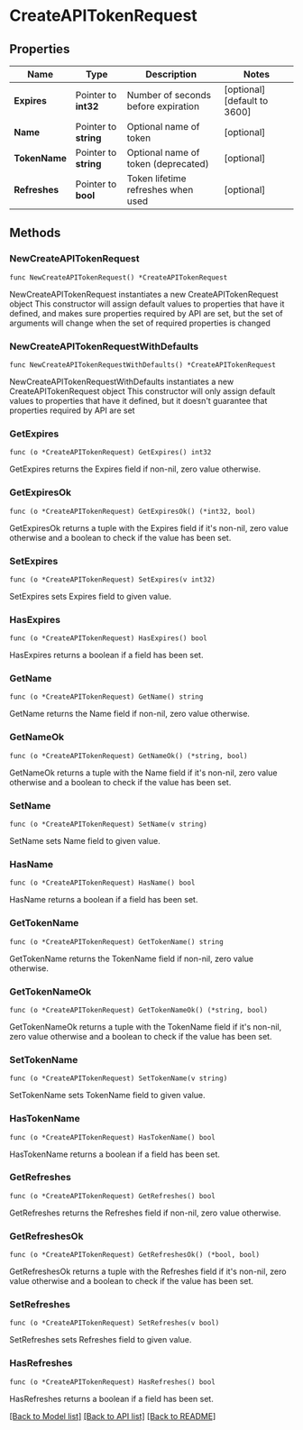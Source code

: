 # CreateAPITokenRequest

## Properties

Name | Type | Description | Notes
------------ | ------------- | ------------- | -------------
**Expires** | Pointer to **int32** | Number of seconds before expiration | [optional] [default to 3600]
**Name** | Pointer to **string** | Optional name of token | [optional] 
**TokenName** | Pointer to **string** | Optional name of token (deprecated) | [optional] 
**Refreshes** | Pointer to **bool** | Token lifetime refreshes when used | [optional] 

## Methods

### NewCreateAPITokenRequest

`func NewCreateAPITokenRequest() *CreateAPITokenRequest`

NewCreateAPITokenRequest instantiates a new CreateAPITokenRequest object
This constructor will assign default values to properties that have it defined,
and makes sure properties required by API are set, but the set of arguments
will change when the set of required properties is changed

### NewCreateAPITokenRequestWithDefaults

`func NewCreateAPITokenRequestWithDefaults() *CreateAPITokenRequest`

NewCreateAPITokenRequestWithDefaults instantiates a new CreateAPITokenRequest object
This constructor will only assign default values to properties that have it defined,
but it doesn't guarantee that properties required by API are set

### GetExpires

`func (o *CreateAPITokenRequest) GetExpires() int32`

GetExpires returns the Expires field if non-nil, zero value otherwise.

### GetExpiresOk

`func (o *CreateAPITokenRequest) GetExpiresOk() (*int32, bool)`

GetExpiresOk returns a tuple with the Expires field if it's non-nil, zero value otherwise
and a boolean to check if the value has been set.

### SetExpires

`func (o *CreateAPITokenRequest) SetExpires(v int32)`

SetExpires sets Expires field to given value.

### HasExpires

`func (o *CreateAPITokenRequest) HasExpires() bool`

HasExpires returns a boolean if a field has been set.

### GetName

`func (o *CreateAPITokenRequest) GetName() string`

GetName returns the Name field if non-nil, zero value otherwise.

### GetNameOk

`func (o *CreateAPITokenRequest) GetNameOk() (*string, bool)`

GetNameOk returns a tuple with the Name field if it's non-nil, zero value otherwise
and a boolean to check if the value has been set.

### SetName

`func (o *CreateAPITokenRequest) SetName(v string)`

SetName sets Name field to given value.

### HasName

`func (o *CreateAPITokenRequest) HasName() bool`

HasName returns a boolean if a field has been set.

### GetTokenName

`func (o *CreateAPITokenRequest) GetTokenName() string`

GetTokenName returns the TokenName field if non-nil, zero value otherwise.

### GetTokenNameOk

`func (o *CreateAPITokenRequest) GetTokenNameOk() (*string, bool)`

GetTokenNameOk returns a tuple with the TokenName field if it's non-nil, zero value otherwise
and a boolean to check if the value has been set.

### SetTokenName

`func (o *CreateAPITokenRequest) SetTokenName(v string)`

SetTokenName sets TokenName field to given value.

### HasTokenName

`func (o *CreateAPITokenRequest) HasTokenName() bool`

HasTokenName returns a boolean if a field has been set.

### GetRefreshes

`func (o *CreateAPITokenRequest) GetRefreshes() bool`

GetRefreshes returns the Refreshes field if non-nil, zero value otherwise.

### GetRefreshesOk

`func (o *CreateAPITokenRequest) GetRefreshesOk() (*bool, bool)`

GetRefreshesOk returns a tuple with the Refreshes field if it's non-nil, zero value otherwise
and a boolean to check if the value has been set.

### SetRefreshes

`func (o *CreateAPITokenRequest) SetRefreshes(v bool)`

SetRefreshes sets Refreshes field to given value.

### HasRefreshes

`func (o *CreateAPITokenRequest) HasRefreshes() bool`

HasRefreshes returns a boolean if a field has been set.


[[Back to Model list]](../README.md#documentation-for-models) [[Back to API list]](../README.md#documentation-for-api-endpoints) [[Back to README]](../README.md)


